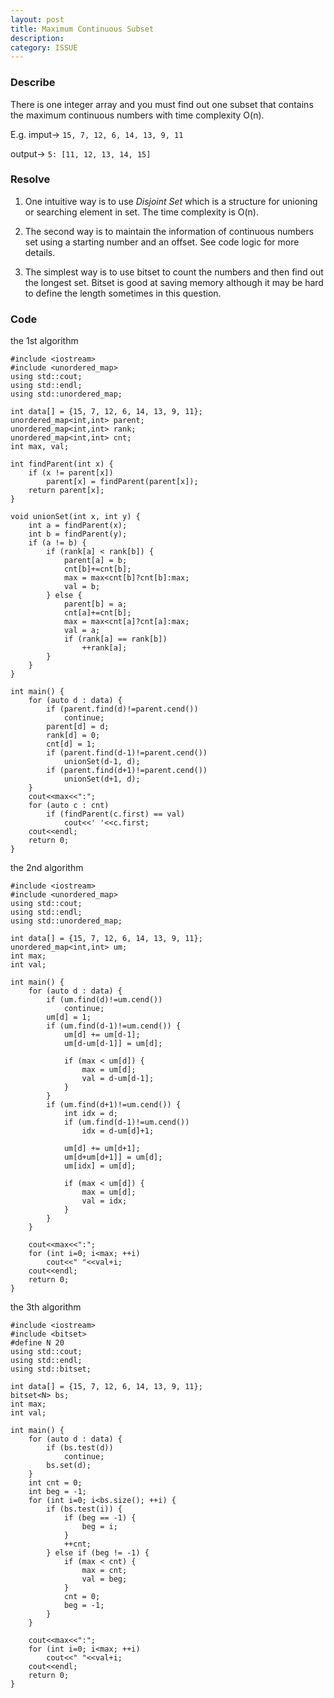 ```yaml
---
layout: post
title: Maximum Continuous Subset
description: 
category: ISSUE
---
```


### Describe

There is one integer array and you must find out one subset that contains the maximum continuous numbers with time complexity O(n). 

E.g. imput-> `15, 7, 12, 6, 14, 13, 9, 11`

output-> `5: [11, 12, 13, 14, 15]`

### Resolve

1. One intuitive way is to use *Disjoint Set* which is a structure for unioning or searching element in set. The time complexity is O(n).

2. The second way is to maintain the information of continuous numbers set using a starting number and an offset. See code logic for more details.

3. The simplest way is to use bitset to count the numbers and then find out the longest set. Bitset is good at saving memory although it may be hard to define the length sometimes in this question.

### Code

the 1st algorithm

	#include <iostream>
	#include <unordered_map>
	using std::cout;
	using std::endl;
	using std::unordered_map;

	int data[] = {15, 7, 12, 6, 14, 13, 9, 11};
	unordered_map<int,int> parent;
	unordered_map<int,int> rank;
	unordered_map<int,int> cnt;
	int max, val;

	int findParent(int x) {
		if (x != parent[x])
			parent[x] = findParent(parent[x]);
		return parent[x];
	}

	void unionSet(int x, int y) {
		int a = findParent(x);
		int b = findParent(y);
		if (a != b) {
			if (rank[a] < rank[b]) {
				parent[a] = b;
				cnt[b]+=cnt[b];
				max = max<cnt[b]?cnt[b]:max;
				val = b;
			} else {
				parent[b] = a;
				cnt[a]+=cnt[b];
				max = max<cnt[a]?cnt[a]:max;
				val = a;
				if (rank[a] == rank[b])
					++rank[a];
			}
		}
	}

	int main() {
		for (auto d : data) {
			if (parent.find(d)!=parent.cend())
				continue;
			parent[d] = d;
			rank[d] = 0;
			cnt[d] = 1;
			if (parent.find(d-1)!=parent.cend())
				unionSet(d-1, d);
			if (parent.find(d+1)!=parent.cend())
				unionSet(d+1, d);
		}
		cout<<max<<":";
		for (auto c : cnt)
			if (findParent(c.first) == val)
				cout<<' '<<c.first;
		cout<<endl;
		return 0;
	}

the 2nd algorithm

	#include <iostream>
	#include <unordered_map>
	using std::cout;
	using std::endl;
	using std::unordered_map;

	int data[] = {15, 7, 12, 6, 14, 13, 9, 11};
	unordered_map<int,int> um;
	int max;
	int val;

	int main() {
		for (auto d : data) {
			if (um.find(d)!=um.cend())
				continue;
			um[d] = 1;
			if (um.find(d-1)!=um.cend()) {
				um[d] += um[d-1];
				um[d-um[d-1]] = um[d];
				
				if (max < um[d]) {
					max = um[d];
					val = d-um[d-1];
				}
			}
			if (um.find(d+1)!=um.cend()) {
				int idx = d;
				if (um.find(d-1)!=um.cend())
					idx = d-um[d]+1;

				um[d] += um[d+1];
				um[d+um[d+1]] = um[d];
				um[idx] = um[d];

				if (max < um[d]) {
					max = um[d];
					val = idx;
				}
			}
		}

		cout<<max<<":";
		for (int i=0; i<max; ++i)
			cout<<" "<<val+i;
		cout<<endl;
		return 0;
	}

the 3th algorithm

	#include <iostream>
	#include <bitset>
	#define N 20
	using std::cout;
	using std::endl;
	using std::bitset;

	int data[] = {15, 7, 12, 6, 14, 13, 9, 11};
	bitset<N> bs;
	int max;
	int val;

	int main() {
		for (auto d : data) {
			if (bs.test(d))
				continue;
			bs.set(d);
		}
		int cnt = 0;
		int beg = -1;
		for (int i=0; i<bs.size(); ++i) {
			if (bs.test(i)) {
				if (beg == -1) {
					beg = i;
				}
				++cnt;
			} else if (beg != -1) {
				if (max < cnt) {
					max = cnt;
					val = beg;
				}
				cnt = 0;
				beg = -1;
			}
		}

		cout<<max<<":";
		for (int i=0; i<max; ++i)
			cout<<" "<<val+i;
		cout<<endl;
		return 0;
	}


